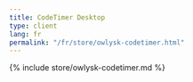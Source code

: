 ```yaml
---
title: CodeTimer Desktop
type: client
lang: fr
permalink: "/fr/store/owlysk-codetimer.html"
---
```


{% include store/owlysk-codetimer.md %}
 
